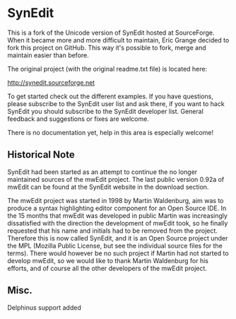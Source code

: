 SynEdit
=======

This is a fork of the Unicode version of SynEdit hosted at SourceForge. When it became more and more difficult to maintain, Eric Grange decided to fork this project on GitHub. This way it's possible to fork, merge and maintain easier than before.

The original project (with the original readme.txt file) is located here:

http://synedit.sourceforge.net

To get started check out the different examples. If you have questions, please subscribe to the SynEdit user list and ask there, if you want to hack SynEdit you should subscribe to the SynEdit developer list. General feedback and suggestions or fixes are welcome.

There is no documentation yet, help in this area is especially welcome!

Historical Note
---------------
SynEdit had been started as an attempt to continue the no longer maintained
sources of the mwEdit project. The last public version 0.92a of mwEdit can be
found at the SynEdit website in the download section.

The mwEdit project was started in 1998 by Martin Waldenburg, aim was to produce a syntax highlighting editor component for an Open Source IDE. In the 15 months that mwEdit was developed in public Martin was increasingly dissatisfied with the direction the development of mwEdit took, so he finally requested that his name and initials had to be removed from the project.
Therefore this is now called SynEdit, and it is an Open Source project under the MPL (Mozilla Public License, but see the individual source files for the terms).
There would however be no such project if Martin had not started to develop mwEdit, so we would like to thank Martin Waldenburg for his efforts, and of course all the other developers of the mwEdit project.

Misc.
-----
Delphinus support added

